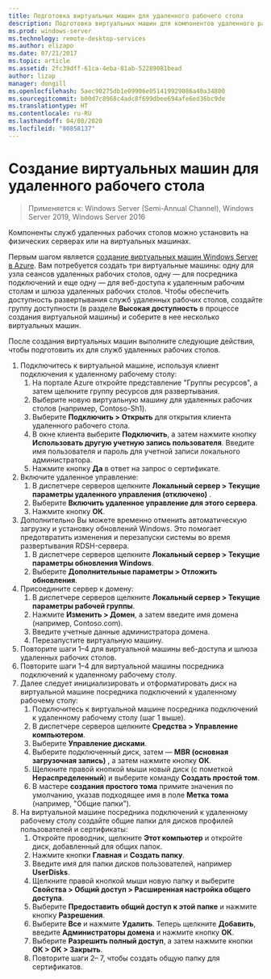 ```yaml
---
title: Подготовка виртуальных машин для удаленного рабочего стола
description: Подготовка виртуальных машин для компонентов удаленного рабочего стола
ms.prod: windows-server
ms.technology: remote-desktop-services
ms.author: elizapo
ms.date: 07/21/2017
ms.topic: article
ms.assetid: 2fc39dff-61ca-4eba-81ab-52289081bead
author: lizap
manager: dongill
ms.openlocfilehash: 5aec90275db1e09906e051419929086a40a34800
ms.sourcegitcommit: b00d7c8968c4adc8f699dbee694afe6ed36bc9de
ms.translationtype: HT
ms.contentlocale: ru-RU
ms.lasthandoff: 04/08/2020
ms.locfileid: "80858137"
---
```

# <a name="create-virtual-machines-for-remote-desktop"></a>Создание виртуальных машин для удаленного рабочего стола

>Применяется к: Windows Server (Semi-Annual Channel), Windows Server 2019, Windows Server 2016

Компоненты служб удаленных рабочих столов можно установить на физических серверах или на виртуальных машинах. 

Первым шагом является [создание виртуальных машин Windows Server в Azure](/azure/virtual-machines/windows/quick-create-portal). Вам потребуется создать три виртуальные машины: одну для узла сеансов удаленных рабочих столов, одну — для посредника подключений и еще одну — для веб-доступа к удаленным рабочим столам и шлюза удаленных рабочих столов. Чтобы обеспечить доступность развертывания служб удаленных рабочих столов, создайте группу доступности (в разделе **Высокая доступность** в процессе создания виртуальной машины) и соберите в нее несколько виртуальных машин.
 
После создания виртуальных машин выполните следующие действия, чтобы подготовить их для служб удаленных рабочих столов.

1.  Подключитесь к виртуальной машине, используя клиент подключения к удаленному рабочему столу:  
    1.  На портале Azure откройте представление "Группы ресурсов", а затем щелкните группу ресурсов для развертывания.  
    2.  Выберите новую виртуальную машину для удаленных рабочих столов (например, Contoso-Sh1).  
    3.  Выберите **Подключить > Открыть** для открытия клиента удаленного рабочего стола.  
    4.  В окне клиента выберите **Подключить**, а затем нажмите кнопку **Использовать другую учетную запись пользователя**. Введите имя пользователя и пароль для учетной записи локального администратора.  
    5.  Нажмите кнопку **Да** в ответ на запрос о сертификате.  
2.  Включите удаленное управление:  
    1.  В диспетчере серверов щелкните **Локальный сервер > Текущие параметры удаленного управления (отключено)** .  
    2.  Выберите **Включить удаленное управление для этого сервера**.  
    3.  Нажмите кнопку **ОК**.  
3.  Дополнительно Вы можете временно отменить автоматическую загрузку и установку обновлений Windows. Это помогает предотвратить изменения и перезапуски системы во время развертывания RDSH-сервера.  
    1.  В диспетчере серверов щелкните **Локальный сервер > Текущие параметры обновления Windows**.  
    2.  Выберите **Дополнительные параметры > Отложить обновления**.   
4.  Присоедините сервер к домену:  
    1.  В диспетчере серверов щелкните **Локальный сервер > Текущие параметры рабочей группы**.  
    2.  Нажмите **Изменить > Домен**, а затем введите имя домена (например, Contoso.com).  
    3.  Введите учетные данные администратора домена.  
    4.  Перезапустите виртуальную машину.  
5.  Повторите шаги 1–4 для виртуальной машины веб-доступа и шлюза удаленных рабочих столов.  
6.  Повторите шаги 1–4 для виртуальной машины посредника подключений к удаленному рабочему столу.  
7.  Далее следует инициализировать и отформатировать диск на виртуальной машине посредника подключений к удаленному рабочему столу:  
    1.  Подключитесь к виртуальной машине посредника подключений к удаленному рабочему столу (шаг 1 выше).  
    2.  В диспетчере серверов щелкните **Средства > Управление компьютером**.  
    3.  Выберите **Управление дисками**.  
    4.  Выберите подключенный диск, затем — **MBR (основная загрузочная запись)** , а затем нажмите кнопку **ОК**.  
    5.  Щелкните правой кнопкой мыши новый диск (с пометкой **Нераспределенный**) и выберите команду **Создать простой том**.  
    6.  В мастере **создания простого тома** примите значения по умолчанию, указав подходящее имя в поле **Метка тома** (например, "Общие папки").  
8.  На виртуальной машине посредника подключений к удаленному рабочему столу создайте общие папки для дисков профилей пользователей и сертификаты:   
    1.  Откройте проводник, щелкните **Этот компьютер** и откройте диск, добавленный для общих папок.  
    2.  Нажмите кнопки **Главная** и **Создать папку**.  
    3.  Введите имя для папки дисков пользователей, например **UserDisks**.  
    4.  Щелкните правой кнопкой мыши новую папку и выберите **Свойства > Общий доступ > Расширенная настройка общего доступа**.  
    5.  Выберите **Предоставить общий доступ к этой папке** и нажмите кнопку **Разрешения**.  
    6.  Выберите **Все** и нажмите **Удалить**. Теперь щелкните **Добавить**, введите **Администраторы домена** и нажмите кнопку **ОК**.  
    7.  Выберите **Разрешить полный доступ**, а затем нажмите кнопки **ОК > ОК > Закрыть**.  
    8.  Повторите шаги 2– 7, чтобы создать общую папку для сертификатов.   


